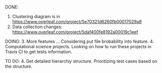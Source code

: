 DONE:
1. Clustering diagram is in https://www.overleaf.com/project/5e70321d6260fb00017029a8
2. Data collection changes: https://www.overleaf.com/project/5daf400fe8192a00019c1eef

DOING:
3. More features ... Considering put file brobability into feature.
4. Computational science projects. Looking on how to run these projects in Travis CI to get tests information.

TO DO:
4. Get detailed hierarchiy structure. Prioritizing test cases based on the structure.
